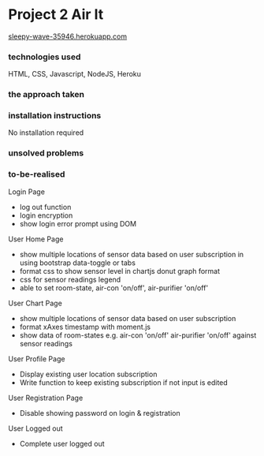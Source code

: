 # Project 2 Air It

<a href="https://sleepy-wave-35946.herokuapp.com" target="_blank"> sleepy-wave-35946.herokuapp.com </a> 

<h3>technologies used</h3>
HTML, CSS, Javascript, NodeJS, Heroku

<h3>the approach taken</h3>


<h3>installation instructions</h3>
No installation required

<h3>unsolved problems</h3>

<h3>to-be-realised</h3>
  <p>Login Page</p>
  <ul>
    <li>log out function</li>
    <li>login encryption</li>
    <li>show login error prompt using DOM</li>
  </ul>
  
  <p>User Home Page</p>
  <ul>
    <li>show multiple locations of sensor data based on user subscription in using bootstrap data-toggle or tabs</li>
    <li>format css to show sensor level in chartjs donut graph format</li>
    <li>css for sensor readings legend</li>
    <li>able to set room-state, air-con 'on/off', air-purifier 'on/off'
  </ul>
  
  <p>User Chart Page</p>
  <ul>
    <li>show multiple locations of sensor data based on user subscription</li>
    <li>format xAxes timestamp with moment.js</li>
    <li>show data of room-states e.g. air-con 'on/off' air-purifier 'on/off' against sensor readings</li>
  </ul>
  
  <p>User Profile Page</p>
  <ul>
    <li>Display existing user location subscription</li>
    <li>Write function to keep existing subscription if not input is edited</li>
  </ul>
  
  <p>User Registration Page</p>
  <ul>
    <li>Disable showing password on login & registration</li>
  </ul>
  
  <p>User Logged out</p>
   <ul>
    <li>Complete user logged out</li>
  </ul>
  
  
  
  

